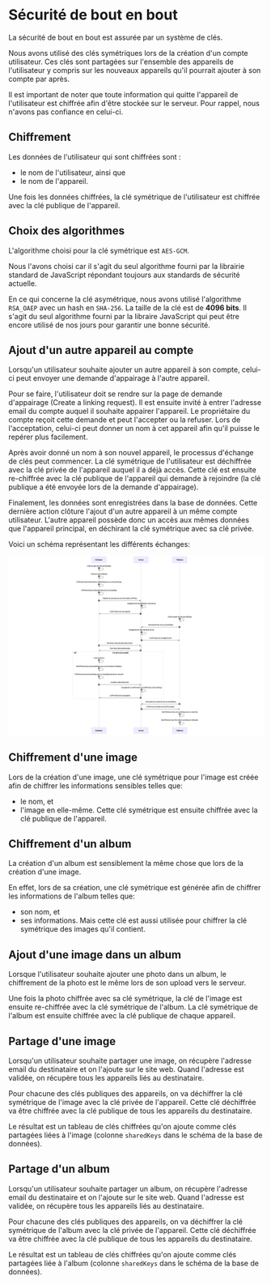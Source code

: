 
# Sécurité de bout en bout
La sécurité de bout en bout est assurée par un système de clés.

Nous avons utilisé des clés symétriques lors de la création d'un compte utilisateur.
Ces clés sont partagées sur l'ensemble des appareils de l'utilisateur y compris sur les nouveaux appareils qu'il pourrait ajouter à son compte par après.

Il est important de noter que toute information qui quitte l'appareil de l'utilisateur est chiffrée afin d'être stockée sur le serveur.
Pour rappel, nous n'avons pas confiance en celui-ci.

## Chiffrement
Les données de l'utilisateur qui sont chiffrées sont :
- le nom de l'utilisateur, ainsi que
- le nom de l'appareil.

Une fois les données chiffrées, la clé symétrique de l'utilisateur est chiffrée avec la clé publique de l'appareil.

## Choix des algorithmes
L'algorithme choisi pour la clé symétrique est `AES-GCM`.

Nous l'avons choisi car il s'agit du seul algorithme fourni par la librairie standard de JavaScript répondant toujours aux standards de sécurité actuelle.

En ce qui concerne la clé asymétrique, nous avons utilisé l'algorithme `RSA_OAEP` avec un hash en `SHA-256`.
La taille de la clé est de **4096 bits**.
Il s'agit du seul algorithme fourni par la libraire JavaScript qui peut être encore utilisé de nos jours pour garantir une bonne sécurité.

## Ajout d'un autre appareil au compte
Lorsqu'un utilisateur souhaite ajouter un autre appareil à son compte, celui-ci peut envoyer une demande d'appairage à l'autre appareil.

Pour se faire, l'utilisateur doit se rendre sur la page de demande d'appairage (Create a linking request).
Il est ensuite invité à entrer l'adresse email du compte auquel il souhaite appairer l'appareil.
Le propriétaire du compte reçoit cette demande et peut l'accepter ou la refuser.
Lors de l'acceptation, celui-ci peut donner un nom à cet appareil afin qu'il puisse le repérer plus facilement.

Après avoir donné un nom à son nouvel appareil, le processus d'échange de clés peut commencer.
La clé symétrique de l'utilisateur est déchiffrée avec la clé privée de l'appareil auquel il a déjà accès.
Cette clé est ensuite re-chiffrée avec la clé publique de l'appareil qui demande à rejoindre (la clé publique a été envoyée lors de la demande d'appairage).

Finalement, les données sont enregistrées dans la base de données.
Cette dernière action clôture l'ajout d'un autre appareil à un même compte utilisateur.
L'autre appareil possède donc un accès aux mêmes données que l'appareil principal, en déchirant la clé symétrique avec sa clé privée.

Voici un schéma représentant les différents échanges:

![Schéma d'échange des clés](./assets/mermaid-diagram-2024-05-21-004017.png)

## Chiffrement d'une image
Lors de la création d'une image, une clé symétrique pour l'image est créée afin de chiffrer les informations sensibles telles que:
- le nom, et
- l'image en elle-même.
Cette clé symétrique est ensuite chiffrée avec la clé publique de l'appareil.

## Chiffrement d'un album
La création d'un album est sensiblement la même chose que lors de la création d'une image.

En effet, lors de sa création, une clé symétrique est générée afin de chiffrer les informations de l'album telles que:
- son nom, et
- ses informations.
Mais cette clé est aussi utilisée pour chiffrer la clé symétrique des images qu'il contient.

## Ajout d'une image dans un album
Lorsque l'utilisateur souhaite ajouter une photo dans un album, le chiffrement de la photo est le même lors de son upload vers le serveur.

Une fois la photo chiffrée avec sa clé symétrique, la clé de l'image est ensuite re-chiffrée avec la clé symétrique de l'album.
La clé symétrique de l'album est ensuite chiffrée avec la clé publique de chaque appareil.

## Partage d'une image
Lorsqu'un utilisateur souhaite partager une image, on récupère l'adresse email du destinataire et on l'ajoute sur le site web.
Quand l'adresse est validée, on récupère tous les appareils liés au destinataire.

Pour chacune des clés publiques des appareils, on va déchiffrer la clé symétrique de l'image avec la clé privée de l'appareil.
Cette clé déchiffrée va être chiffrée avec la clé publique de tous les appareils du destinataire.

Le résultat est un tableau de clés chiffrées qu'on ajoute comme clés partagées liées à l'image (colonne `sharedKeys` dans le schéma de la base de données).

## Partage d'un album
Lorsqu'un utilisateur souhaite partager un album, on récupère l'adresse email du destinataire et on l'ajoute sur le site web.
Quand l'adresse est validée, on récupère tous les appareils liés au destinataire.

Pour chacune des clés publiques des appareils, on va déchiffrer la clé symétrique de l'album avec la clé privée de l'appareil.
Cette clé déchiffrée va être chiffrée avec la clé publique de tous les appareils du destinataire.

Le résultat est un tableau de clés chiffrées qu'on ajoute comme clés partagées liée à l'album (colonne `sharedKeys` dans le schéma de la base de données).
